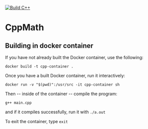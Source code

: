 [![Build C++](https://github.com/TaigaODonnell/CppMath/actions/workflows/mainBuild.yml/badge.svg)](https://github.com/TaigaODonnell/CppMath/actions/workflows/mainBuild.yml)

# CppMath


## Building in docker container

If you have not already built the Docker container, use the following:

```
docker build -t cpp-container .
```

Once you have a built Docker container, run it interactively:

```
docker run -v "$(pwd)":/usr/src -it cpp-container sh
```

Then -- inside of the container -- compile the program:

```
g++ main.cpp
```

and if it compiles successfully, run it with `./a.out`

To exit the container, type `exit`
